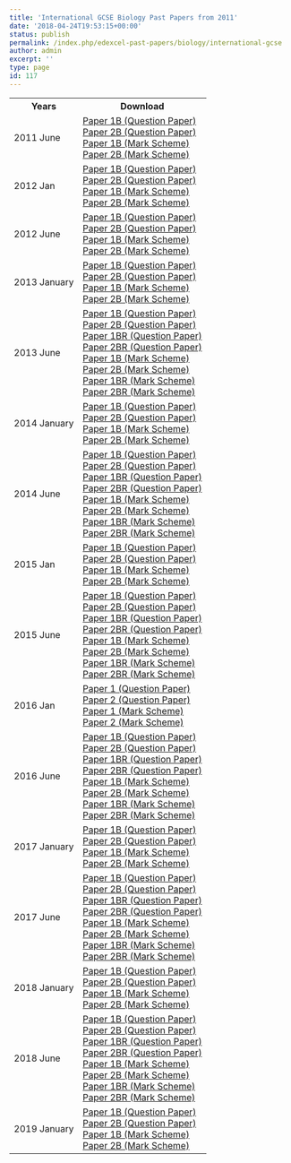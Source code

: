 ```yaml
---
title: 'International GCSE Biology Past Papers from 2011'
date: '2018-04-24T19:53:15+00:00'
status: publish
permalink: /index.php/edexcel-past-papers/biology/international-gcse
author: admin
excerpt: ''
type: page
id: 117
---
```


<table class="table table-pastpapers">
  <tbody>
  <tr>
    <th>Years</th>
    <th>Download</th>
  </tr>
  <tr>
    <td>2011 June</td>
    <td>
          <a href="https://www.dropbox.com/s/4klcnbxw1vy3gje/4BI0_1B_que_20110519.pdf?dl=1">Paper 1B (Question Paper)</a><br/>
          <a href="https://www.dropbox.com/s/w91o27pia199icm/4BI0_2B_que_20110607.pdf?dl=1">Paper 2B (Question Paper)</a><br/>
          <a href="https://www.dropbox.com/s/bvrtw1yb9m8p8yx/4BI0_1B_rms_20110824.pdf?dl=1">Paper 1B (Mark Scheme)</a><br/>
          <a href="https://www.dropbox.com/s/0h32m4ls7l5qejw/4BI0_2B_rms_20110824.pdf?dl=1">Paper 2B (Mark Scheme)</a>
    </td>
  </tr>
  <tr>
    <td>2012 Jan</td>
    <td>
          <a href="https://www.dropbox.com/s/4jtsvzhcae90kn8/4BI0_1B_que_20120307.pdf?dl=1">Paper 1B (Question Paper)</a><br/>
          <a href="https://www.dropbox.com/s/swoxy0lov5p7bmf/4BI0_2B_que_20120307.pdf?dl=1">Paper 2B (Question Paper)</a><br/>
          <a href="https://www.dropbox.com/s/x75di3sw21czezm/4BI0_1B_msc_20120121.pdf?dl=1">Paper 1B (Mark Scheme)</a><br/>
          <a href="https://www.dropbox.com/s/wlchw04lh0ek2zy/4BI0_2B_msc_20120122.pdf?dl=1">Paper 2B (Mark Scheme)</a>
    </td>
  </tr>
  <tr>
    <td>2012 June</td>
    <td>
          <a href="https://www.dropbox.com/s/io7sysee6fanwfq/4BI0_1B_que_20120515.pdf?dl=1">Paper 1B (Question Paper)</a><br/>
          <a href="https://www.dropbox.com/s/v9p75a63kebgkx7/4BI0_2B_que_20120518.pdf?dl=1">Paper 2B (Question Paper)</a><br/>
          <a href="https://www.dropbox.com/s/j1ooa6c3pghjifu/4BI0_1B_rms_20120823.pdf?dl=1">Paper 1B (Mark Scheme)</a><br/>
          <a href="https://www.dropbox.com/s/68ms4s0mjd9a33y/4BI0_2B_rms_20120823.pdf?dl=1">Paper 2B (Mark Scheme)</a>
    </td>
  </tr>
  <tr>
    <td>2013 January</td>
    <td>
          <a href="https://www.dropbox.com/s/uojll23ejavhwlk/4BI0_1B_que_20130109.pdf?dl=1">Paper 1B (Question Paper)</a><br/>
          <a href="https://www.dropbox.com/s/umhalwnx8l8z3h7/4BI0_2B_que_20130111.pdf?dl=1">Paper 2B (Question Paper)</a><br/>
          <a href="https://www.dropbox.com/s/4kdfvn2a26hh1gt/4B10_1B_msc_20130307.pdf?dl=1">Paper 1B (Mark Scheme)</a><br/>
          <a href="https://www.dropbox.com/s/aez7tqe3z0adqaq/4B10_2B_msc_20130307.pdf?dl=1">Paper 2B (Mark Scheme)</a>
    </td>
  </tr>
  <tr>
    <td>2013 June</td>
    <td>
          <a href="https://www.dropbox.com/s/0kx5hyutrfruto5/4BI0_1B_que_20130523.pdf?dl=1">Paper 1B (Question Paper)</a><br/>
          <a href="https://www.dropbox.com/s/c9l6ndxbzzrtuhl/4BI0_2B_que_20130613.pdf?dl=1">Paper 2B (Question Paper)</a><br/>
          <a href="https://www.dropbox.com/s/h24z8nwag67qjq3/4BI0_1BR_que_20130523.pdf?dl=1">Paper 1BR (Question Paper)</a><br/>
          <a href="https://www.dropbox.com/s/3rxxgfixfbcwztd/4BI0_2BR_que_20130613.pdf?dl=1">Paper 2BR (Question Paper)</a><br/>
          <a href="https://www.dropbox.com/s/2hn4m9zwkhqucni/4BI0_1B_msc_20130822.pdf?dl=1">Paper 1B (Mark Scheme)</a><br/>
          <a href="https://www.dropbox.com/s/p7hr0ntek51vq7h/4BI0_2B_msc_20130822.pdf?dl=1">Paper 2B (Mark Scheme)</a><br/>
          <a href="https://www.dropbox.com/s/rr5arstk3ql2li8/4BI0_1BR_msc_20130822.pdf?dl=1">Paper 1BR (Mark Scheme)</a><br/>
          <a href="https://www.dropbox.com/s/49ydtwp8was2o9f/4BI0_2BR_msc_20130822.pdf?dl=1">Paper 2BR (Mark Scheme)</a>
    </td>
  </tr>
  <tr>
    <td>2014 January</td>
    <td>
          <a href="https://www.dropbox.com/s/t3q2rclnfpvgxm2/4BI0_1B_que_20140108.pdf?dl=1">Paper 1B (Question Paper)</a><br/>
          <a href="https://www.dropbox.com/s/hflxsdp10xmy1fk/4BI0_2B_que_20140109.pdf?dl=1">Paper 2B (Question Paper)</a><br/>
          <a href="https://www.dropbox.com/s/iw9ltt7ck1nb0yo/4BI0_1B_msc_20140306.pdf?dl=1">Paper 1B (Mark Scheme)</a><br/>
          <a href="https://www.dropbox.com/s/hxtm9lfmfq40twf/4BI0_2B_msc_20140306.pdf?dl=1">Paper 2B (Mark Scheme)</a>
    </td>
  </tr>
  <tr>
    <td>2014 June</td>
    <td>
          <a href="https://www.dropbox.com/s/6wu2bloxnuvlpc9/4BI0_1B_que_20140519.pdf?dl=1">Paper 1B (Question Paper)</a><br/>
          <a href="https://www.dropbox.com/s/is4c6avjsr9orvx/4BI0_2B_que_20140616_2.pdf?dl=1">Paper 2B (Question Paper)</a><br/>
          <a href="https://www.dropbox.com/s/c1y1xf4yzwgb755/4BI0_1BR_que_20140519.pdf?dl=1">Paper 1BR (Question Paper)</a><br/>
          <a href="https://www.dropbox.com/s/ow0xdmhzj8h3v3t/4BI0_2BR_que_20140616.pdf?dl=1">Paper 2BR (Question Paper)</a><br/>
          <a href="https://www.dropbox.com/s/ibs29y9kbxt4ldm/4BI0_1B_msc_20140821.pdf?dl=1">Paper 1B (Mark Scheme)</a><br/>
          <a href="https://www.dropbox.com/s/t1zpxfqkj2da378/4BI0_2B_msc_20140821.pdf?dl=1">Paper 2B (Mark Scheme)</a><br/>
          <a href="https://www.dropbox.com/s/o24v96kckziyoqi/4BI0_1BR_msc_20140821.pdf?dl=1">Paper 1BR (Mark Scheme)</a><br/>
          <a href="https://www.dropbox.com/s/4jd6ahqgursl3j5/4BI0_2BR_msc_20140821.pdf?dl=1">Paper 2BR (Mark Scheme)</a>
    </td>
  </tr>
  <tr>
    <td>2015 Jan</td>
    <td>
          <a href="https://www.dropbox.com/s/nowshdlybe5h0e5/4BI0_1B_que_20150107.pdf?dl=1">Paper 1B (Question Paper)</a><br/>
          <a href="https://www.dropbox.com/s/04pabmeawgnfx2b/4BI0_2B_que_20150108.pdf?dl=1">Paper 2B (Question Paper)</a><br/>
          <a href="https://www.dropbox.com/s/hnzq4yr8v2q74j1/4BI0_1B_msc_20151501.pdf?dl=1">Paper 1B (Mark Scheme)</a><br/>
          <a href="https://www.dropbox.com/s/z2yyvrf7tyix8f6/4BI0_2B_msc_20151501.pdf?dl=1">Paper 2B (Mark Scheme)</a>
    </td>
  </tr>
  <tr>
    <td>2015 June</td>
    <td>
          <a href="https://www.dropbox.com/s/94cymubjyww63z3/4BI0_1B_que_20150512.pdf?dl=1">Paper 1B (Question Paper)</a><br/>
          <a href="https://www.dropbox.com/s/h5j047ufytf6yhu/4BI0_2B_que_20150605.pdf?dl=1">Paper 2B (Question Paper)</a><br/>
          <a href="https://www.dropbox.com/s/cxgp4fzcnbjvnop/4BI0_1BR_que_20150512.pdf?dl=1">Paper 1BR (Question Paper)</a><br/>
          <a href="https://www.dropbox.com/s/mbzs0a3v5yyg7yi/4BI0_2BR_que_20150605.pdf?dl=1">Paper 2BR (Question Paper)</a><br/>
          <a href="https://www.dropbox.com/s/9gddu0kl544t0ce/4BI0_1B_msc_20150819.pdf?dl=1">Paper 1B (Mark Scheme)</a><br/>
          <a href="https://www.dropbox.com/s/gwl7imcyrrb3brx/4BI0_2B_msc_20150819.pdf?dl=1">Paper 2B (Mark Scheme)</a><br/>
          <a href="https://www.dropbox.com/s/ycoz2waqms9nlup/4BI0_1BR_msc_20150819.pdf?dl=1">Paper 1BR (Mark Scheme)</a><br/>
          <a href="https://www.dropbox.com/s/hkniwxmd8lktxf2/4BI0_2BR_msc_20150819.pdf?dl=1">Paper 2BR (Mark Scheme)</a>
    </td>
  </tr>
  <tr>
    <td>2016 Jan</td>
    <td>
          <a href="https://www.dropbox.com/s/000rmc69le3hecg/4BI0_1B_que_20160112.pdf?dl=1">Paper 1 (Question Paper)</a><br/>
          <a href="https://www.dropbox.com/s/43tpyrv9pcpuw69/4BI0_2B_que_20160114.pdf?dl=1">Paper 2 (Question Paper)</a><br/>
          <a href="https://www.dropbox.com/s/ai7jcd8peixhy0f/4BI0_1B_msc_20160302.pdf?dl=1">Paper 1 (Mark Scheme)</a><br/>
          <a href="https://www.dropbox.com/s/xh4reff1tejva01/4BI0_2B_msc_20160302.pdf?dl=1">Paper 2 (Mark Scheme)</a>
    </td>
  </tr>
  <tr>
    <td>2016 June</td>
    <td>
          <a href="https://www.dropbox.com/s/5ala7iawc8zj3nl/4BI0_1B_que_20160517.pdf?dl=1" class="locked_link">Paper 1B (Question Paper)</a><br/>
          <a href="https://www.dropbox.com/s/jv75e7rwhw10nuw/4BI0_2B_que_20160610.pdf?dl=1" class="locked_link">Paper 2B (Question Paper)</a><br/>
          <a href="https://www.dropbox.com/s/rqmqfcbvh3jza32/4BI0_1BR_que_20160517.pdf?dl=1" class="locked_link">Paper 1BR (Question Paper)</a><br/>
          <a href="https://www.dropbox.com/s/i69o6pn7rcophbd/4BI0_2BR_que_20160610.pdf?dl=1" class="locked_link">Paper 2BR (Question Paper)</a><br/>
          <a href="https://www.dropbox.com/s/092f85n01bvlwg2/4BI0_1B_rms_20160824.pdf?dl=1" class="locked_link">Paper 1B (Mark Scheme)</a><br/>
          <a href="https://www.dropbox.com/s/pyk7kkrkdj4x6uz/4BI0_2B_rms_201608248.pdf?dl=1" class="locked_link">Paper 2B (Mark Scheme)</a><br/>
          <a href="https://www.dropbox.com/s/eklg04mtucsx1ju/4BI0_1BR_rms_20160824.pdf?dl=1" class="locked_link">Paper 1BR (Mark Scheme)</a><br/>
          <a href="https://www.dropbox.com/s/zructmp11h9r8yt/4BI0_2BR_rms_20160824.pdf?dl=1" class="locked_link">Paper 2BR (Mark Scheme)</a>
    </td>
  </tr>
  <tr>
    <td>2017 January</td>
    <td>
          <a href="https://qualifications.pearson.com/content/dam/pdf/Edexcel%20Certificate/Biology/2011/Exam%20materials/4BI0_1B_que_20170110.pdf">Paper 1B (Question Paper)</a><br/>
          <a href="https://qualifications.pearson.com/content/dam/pdf/Edexcel%20Certificate/Biology/2011/Exam%20materials/4BI0_2B_que_20170116.pdf">Paper 2B (Question Paper)</a><br/>
          <a href="https://qualifications.pearson.com/content/dam/pdf/Edexcel%20Certificate/Biology/2011/Exam%20materials/4BI0_1B_rms_20170301.pdf">Paper 1B (Mark Scheme)</a><br/>
          <a href="https://qualifications.pearson.com/content/dam/pdf/Edexcel%20Certificate/Biology/2011/Exam%20materials/4BI0_2B_rms_20170301.pdf">Paper 2B (Mark Scheme)</a>
    </td>
  </tr>
  <tr>
    <td>2017 June</td>
    <td>
          <a href="https://qualifications.pearson.com/content/dam/pdf/Edexcel%20Certificate/Biology/2011/Exam%20materials/4BI0_1B_que_20170516.pdf">Paper 1B (Question Paper)</a><br/>
          <a href="https://qualifications.pearson.com/content/dam/pdf/Edexcel%20Certificate/Biology/2011/Exam%20materials/4BI0_2B_que_20170609.pdf">Paper 2B (Question Paper)</a><br/>
          <a href="https://qualifications.pearson.com/content/dam/pdf/Edexcel%20Certificate/Biology/2011/Exam%20materials/4BI0_1BR_que_20170516.pdf">Paper 1BR (Question Paper)</a><br/>
          <a href="https://qualifications.pearson.com/content/dam/pdf/Edexcel%20Certificate/Biology/2011/Exam%20materials/4BI0_2BR_que_20170609.pdf">Paper 2BR (Question Paper)</a><br/>
          <a href="https://qualifications.pearson.com/content/dam/pdf/Edexcel%20Certificate/Biology/2011/Exam%20materials/4BI0_1B_rms_20170823.pdf">Paper 1B (Mark Scheme)</a><br/>
          <a href="https://qualifications.pearson.com/content/dam/pdf/Edexcel%20Certificate/Biology/2011/Exam%20materials/4BI0_2B_rms_20170823.pdf">Paper 2B (Mark Scheme)</a><br/>
          <a href="https://qualifications.pearson.com/content/dam/pdf/Edexcel%20Certificate/Biology/2011/Exam%20materials/4BI0_1BR_rms_20170823.pdf">Paper 1BR (Mark Scheme)</a><br/>
          <a href="https://qualifications.pearson.com/content/dam/pdf/Edexcel%20Certificate/Biology/2011/Exam%20materials/4BI0_2BR_rms_20170823.pdf">Paper 2BR (Mark Scheme)</a>
    </td>
  </tr>
  <tr>
    <td>2018 January</td>
    <td>
          <a href="https://qualifications.pearson.com/content/dam/pdf/Edexcel%20Certificate/Biology/2011/Exam%20materials/4BI0_1B_que_20180109.pdf">Paper 1B (Question Paper)</a><br/>
          <a href="https://qualifications.pearson.com/content/dam/pdf/Edexcel%20Certificate/Biology/2011/Exam%20materials/4BI0_2B_que_20180115.pdf">Paper 2B (Question Paper)</a><br/>
          <a href="https://qualifications.pearson.com/content/dam/pdf/Edexcel%20Certificate/Biology/2011/Exam%20materials/4BI0_1B_rms_20180308.pdf">Paper 1B (Mark Scheme)</a><br/>
          <a href="https://qualifications.pearson.com/content/dam/pdf/Edexcel%20Certificate/Biology/2011/Exam%20materials/4BI0_2B_rms_20180308.pdf">Paper 2B (Mark Scheme)</a>
    </td>
  </tr>
  <tr>
    <td>2018 June</td>
    <td>
          <a href="https://qualifications.pearson.com/content/dam/pdf/International%20GCSE/Biology/2011/Exam%20materials/4BI0_1B_que_20180515.pdf">Paper 1B (Question Paper)</a><br/>
          <a href="https://qualifications.pearson.com/content/dam/pdf/International%20GCSE/Biology/2011/Exam%20materials/4BI0_2B_que_20180612.pdf">Paper 2B (Question Paper)</a><br/>
          <a href="https://qualifications.pearson.com/content/dam/pdf/International%20GCSE/Biology/2011/Exam%20materials/4BI0_1BR_que_20180515.pdf">Paper 1BR (Question Paper)</a><br/>
          <a href="https://qualifications.pearson.com/content/dam/pdf/International%20GCSE/Biology/2011/Exam%20materials/4BI0_2BR_que_20180612.pdf">Paper 2BR (Question Paper)</a><br/>
          <a href="https://qualifications.pearson.com/content/dam/pdf/International%20GCSE/Biology/2011/Exam%20materials/4BI0_1B_rms_20180822.pdf">Paper 1B (Mark Scheme)</a><br/>
          <a href="https://qualifications.pearson.com/content/dam/pdf/International%20GCSE/Biology/2011/Exam%20materials/4BI0_2B_rms_20180822.pdf">Paper 2B (Mark Scheme)</a><br/>
          <a href="https://qualifications.pearson.com/content/dam/pdf/International%20GCSE/Biology/2011/Exam%20materials/4BI0_1BR_rms_20180822.pdf">Paper 1BR (Mark Scheme)</a><br/>
          <a href="https://qualifications.pearson.com/content/dam/pdf/International%20GCSE/Biology/2011/Exam%20materials/4BI0_2BR_rms_20180822.pdf">Paper 2BR (Mark Scheme)</a>
    </td>
  </tr>
  <tr>
    <td>2019 January</td>
    <td>
          <a href="https://qualifications.pearson.com/content/dam/pdf/International%20GCSE/Biology/2011/Exam%20materials/4BI0_1B_que_20190109.pdf">Paper 1B (Question Paper)</a><br/>
          <a href="https://qualifications.pearson.com/content/dam/pdf/International%20GCSE/Biology/2011/Exam%20materials/4BI0_2B_que_20190115.pdf">Paper 2B (Question Paper)</a><br/>
          <a href="https://qualifications.pearson.com/content/dam/pdf/International%20GCSE/Biology/2011/Exam%20materials/4BI0_1B_msc_20190307.pdf">Paper 1B (Mark Scheme)</a><br/>
          <a href="https://qualifications.pearson.com/content/dam/pdf/International%20GCSE/Biology/2011/Exam%20materials/4BI0_2B_msc_20190307.pdf">Paper 2B (Mark Scheme)</a>
    </td>
  </tr>
</tbody>
</table>
